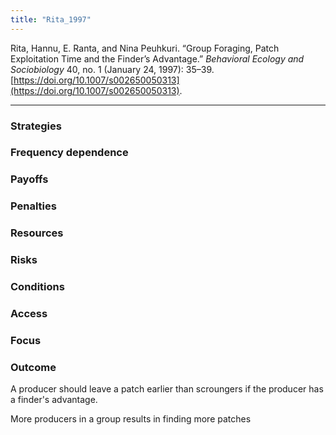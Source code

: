 ```yaml
---
title: "Rita_1997"
---
```


Rita, Hannu, E. Ranta, and Nina Peuhkuri. “Group Foraging, Patch Exploitation Time and the Finder’s Advantage.” _Behavioral Ecology and Sociobiology_ 40, no. 1 (January 24, 1997): 35–39. [https://doi.org/10.1007/s002650050313](https://doi.org/10.1007/s002650050313).

---

### Strategies

### Frequency dependence

### Payoffs

### Penalties

### Resources

### Risks

### Conditions

### Access

### Focus

### Outcome
A producer should leave a patch earlier than scroungers if the producer has a finder's advantage. 

More producers in a group results in finding more patches 
